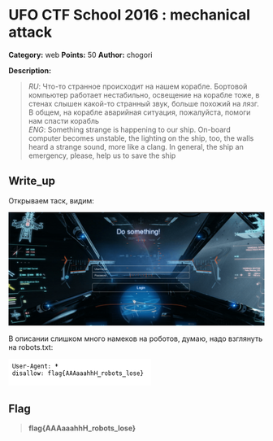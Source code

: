 # UFO CTF School 2016 : mechanical attack

**Category:** web **Points:** 50
**Author:** chogori 

**Description:**

> *RU*: Что-то странное происходит на нашем корабле. Бортовой компьютер работает нестабильно, освещение на корабле тоже, в стенах слышен какой-то странный звук, больше похожий на лязг. В общем, на корабле аварийная ситуация, пожалуйста, помоги нам спасти корабль  
> *ENG*: Something strange is happening to our ship. On-board computer becomes unstable, the lighting on the ship, too, the walls heard a strange sound, more like a clang. In general, the ship an emergency, please, help us to save the ship

## Write_up

Открываем таск, видим:

![Screen_1.png](./img/Screen_1.png)

В описании слишком много намеков на роботов, думаю, надо взглянуть на robots.txt:

![Screen_2.png](./img/Screen_2.png)

## Flag

> **flag{AAAaaahhH_robots_lose}**
